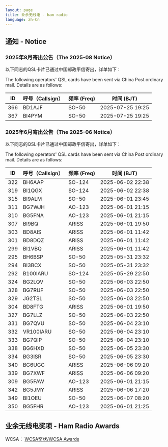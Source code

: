 ```yaml
---
layout: page
title: 业余无线电 - ham radio
language: zh-Cn
---
```

## 通知 - Notice

### 2025年8月寄出公告（The 2025-08 Notice）

以下同志的QSL卡片已通过中国邮政平信寄出，详单如下：

The following operators' QSL cards have been sent via China Post ordinary mail. Details are as follows:

| ID  | 呼号（Callsign）| 频率 (Freq) | 时间 (BJT)                |
|-----|-------------|----------|----------------------|
| 366 | BD1AJF      | SO-50    | 2025-07-25 19:25     |
| 367 | BI4PYM      | SO-50    | 2025-07-25 19:25     |

### 2025年6月寄出公告（The 2025-06 Notice）

以下同志的QSL卡片已通过中国邮政平信寄出，详单如下：

The following operators' QSL cards have been sent via China Post ordinary mail. Details are as follows:

| ID  | 呼号（Callsign）| 频率 (Freq) | 时间 (BJT)                |
|-----|-------------|----------|----------------------|
| 322 | BH6AAP      | SO-124   | 2025-06-02 22:38     |
| 319 | BI1QGX      | SO-124   | 2025-06-02 22:38     |
| 315 | BI9ALM      | SO-50    | 2025-06-01 23:45     |
| 311 | BG7WJH      | AO-123   | 2025-06-01 21:15     |
| 310 | BG5FNA      | AO-123   | 2025-06-01 21:15     |
| 307 | BI9BQ       | ARISS    | 2025-06-01 19:50     |
| 303 | BD8AIS      | ARISS    | 2025-06-01 11:42     |
| 301 | BD8DQZ      | ARISS    | 2025-06-01 11:42     |
| 299 | BI1VBQ      | ARISS    | 2025-06-01 11:42     |
| 295 | BH6BSP      | SO-50    | 2025-05-31 23:32     |
| 294 | BI3BCX      | SO-50    | 2025-05-31 23:32     |
| 292 | B100IARU    | SO-124   | 2025-05-29 22:50     |
| 324 | BG2LQV      | SO-50    | 2025-06-03 22:50     |
| 328 | BG7RUF      | SO-50    | 2025-06-03 22:50     |
| 329 | JG2TSL      | SO-50    | 2025-06-03 22:50     |
| 304 | BD8FTG      | ARISS    | 2025-06-01 19:50     |
| 327 | BG7LLZ      | SO-50    | 2025-06-03 22:50     |
| 331 | BG7QVU      | SO-50    | 2025-06-04 23:10     |
| 332 | VR100IARU   | SO-50    | 2025-06-04 23:10     |
| 333 | BG7QIP      | SO-50    | 2025-06-04 23:10     |
| 338 | BG6HXD      | SO-50    | 2025-06-05 23:30     |
| 334 | BG3ISR      | SO-50    | 2025-06-05 23:30     |
| 340 | BG6UGC      | ARISS    | 2025-06-06 09:20     |
| 339 | BG7XWF      | ARISS    | 2025-06-06 09:20     |
| 309 | BG5FAW      | AO-123   | 2025-06-01 21:15     |
| 342 | BG5JMY      | ARISS    | 2025-06-06 17:20     |
| 349 | BI1OEU      | SO-50    | 2025-06-07 08:20     |
| 350 | BG5FHR      | AO-123   | 2025-06-01 21:25     |

## 业余无线电奖项 - Ham Radio Awards

WCSA：
[WCSA奖状/WCSA Awards](./WCSA)

